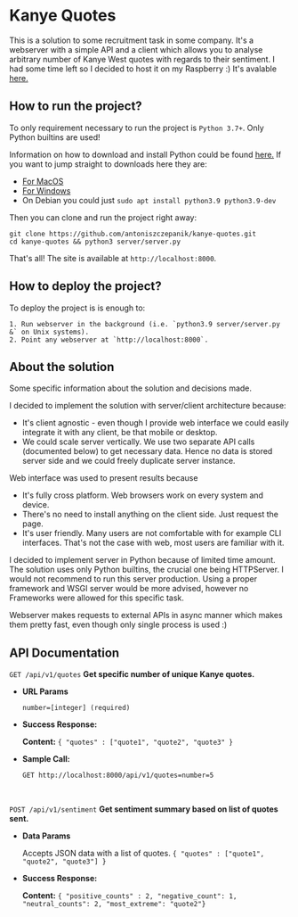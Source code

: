 # Kanye Quotes
This is a solution to some recruitment task in some company. 
It's a webserver with a simple API and a client which allows you to
analyse arbitrary number of Kanye West quotes with regards to their sentiment. 
I had some time left so I decided to host it on my Raspberry :) It's avalable [here.](https://kanye.antoniszczepanik.com/)

## How to run the project?
To only requirement necessary to run the project is `Python 3.7+`. Only Python builtins
are used!

Information on how to download and install Python could be found [here.](https://wiki.python.org/moin/BeginnersGuide/Download)
If you want to jump straight to downloads here they are:
* [For MacOS](https://www.python.org/downloads/mac-osx/)
* [For Windows](https://www.python.org/downloads/mac-osx/)
* On Debian you could just `sudo apt install python3.9 python3.9-dev`

Then you can clone and run the project right away:

```
git clone https://github.com/antoniszczepanik/kanye-quotes.git
cd kanye-quotes && python3 server/server.py
```

That's all! The site is available at `http://localhost:8000`.

## How to deploy the project?
To deploy the project is is enough to:

	1. Run webserver in the background (i.e. `python3.9 server/server.py &` on Unix systems).
	2. Point any webserver at `http://localhost:8000`.

## About the solution

Some specific information about the solution and decisions made.

I decided to implement the solution with server/client architecture because:
* It's client agnostic - even though I provide web interface we could easily integrate it with any client, be that mobile or desktop.
* We could scale server vertically. We use two separate API calls (documented below) to get necessary data. Hence no data is stored server side and we could freely duplicate server instance.

Web interface was used to present results because
* It's fully cross platform. Web browsers work on every system and device.
* There's no need to install anything on the client side. Just request the page.
* It's user friendly. Many users are not comfortable with for example CLI interfaces. That's not the case with web, most users are familiar with it.

I decided to implement server in Python because of limited time amount.
The solution uses only Python builtins, the crucial one being HTTPServer.
I would not recommend to run this server production. Using a proper 
framework and WSGI server would be more advised, however no Frameworks were allowed for this specific task.

Webserver makes requests to external APIs in async manner which makes them
pretty fast, even though only single process is used :)


**API Documentation**
----

`GET /api/v1/quotes`  <b>Get specific number of unique Kanye quotes.</b>
  
*  **URL Params**
 
   `number=[integer] (required)`

* **Success Response:**
 
    **Content:** `{ "quotes" : ["quote1", "quote2", "quote3" }`
 
* **Sample Call:**

  `GET http://localhost:8000/api/v1/quotes=number=5`
  
  </br>

`POST /api/v1/sentiment`  <b>Get sentiment summary based on list of quotes sent.</b>

* **Data Params**

  Accepts JSON data with a list of quotes.
  `{ "quotes" : ["quote1", "quote2", "quote3"] }`


* **Success Response:**
 
    **Content:** `{ "positive_counts" : 2, "negative_count": 1, "neutral_counts": 2, "most_extreme": "quote2"}`
